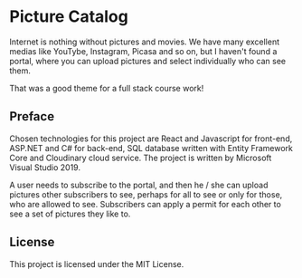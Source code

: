 # Picture Catalog

Internet is nothing without pictures and movies. We have many excellent medias like YouTybe, Instagram, Picasa and so on, but I haven't found a portal, where you can upload pictures and select individually who can see them.

That was a good theme for a full stack course work! 

## Preface

Chosen technologies for this project are React and Javascript for front-end, ASP.NET and C# for back-end, SQL database written with Entity Framework Core and Cloudinary cloud service. The project is written by Microsoft Visual Studio 2019.

A user needs to subscribe to the portal, and then he / she can upload pictures other subscribers to see, perhaps for all to see or only for those, who are allowed to see. Subscribers can apply a permit for each other to see a set of pictures they like to.

## License

This project is licensed under the MIT License.
